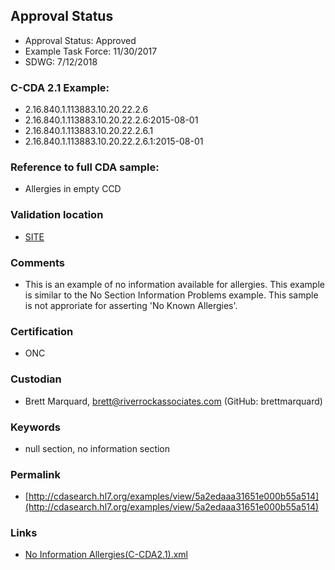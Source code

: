 ## Approval Status 

* Approval Status: Approved
* Example Task Force: 11/30/2017
* SDWG: 7/12/2018



### C-CDA 2.1 Example:

* 2.16.840.1.113883.10.20.22.2.6
* 2.16.840.1.113883.10.20.22.2.6:2015-08-01
* 2.16.840.1.113883.10.20.22.2.6.1
* 2.16.840.1.113883.10.20.22.2.6.1:2015-08-01

### Reference to full CDA sample:
* Allergies in empty CCD


### Validation location

* [SITE](https://site.healthit.gov/sandbox-ccda/ccda-validator)


### Comments

* This is an example of no information available for allergies. This example is similar to the No Section Information Problems example. This sample is not approriate for asserting 'No Known Allergies'.

### Certification

* ONC

### Custodian

* Brett Marquard, brett@riverrockassociates.com (GitHub: brettmarquard)

### Keywords

* null section, no information section




### Permalink

* [http://cdasearch.hl7.org/examples/view/5a2edaaa31651e000b55a514](http://cdasearch.hl7.org/examples/view/5a2edaaa31651e000b55a514)

### Links

* [No Information Allergies(C-CDA2.1).xml](https://github.com/HL7/C-CDA-Examples/tree/master/Allergies/No%20Section%20Information%20Allergies/No%20Information%20Allergies%28C-CDA2.1%29.xml)
